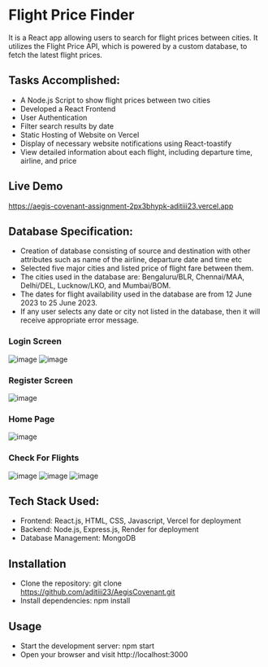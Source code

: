 # Flight Price Finder 
It is a React app allowing users to search for flight prices between cities. It utilizes the Flight Price API, which is powered by a custom database, to fetch the latest flight prices.

## Tasks Accomplished:
- A Node.js Script to show flight prices between two cities
- Developed a React Frontend
- User Authentication
- Filter search results by date
- Static Hosting of Website on Vercel
- Display of necessary website notifications using React-toastify
- View detailed information about each flight, including departure time, airline, and price

## Live Demo
https://aegis-covenant-assignment-2px3bhypk-aditiii23.vercel.app

## Database Specification:
- Creation of database consisting of source and destination with other attributes such as name of the airline, departure date and time etc
- Selected five major cities and listed price of flight fare between them.
- The cities used in the database are: Bengaluru/BLR, Chennai/MAA, Delhi/DEL, Lucknow/LKO, and Mumbai/BOM.
- The dates for flight availability used in the database are from 12 June 2023 to 25 June 2023.
- If any user selects any date or city not listed in the database, then it will receive appropriate error message.

### Login Screen
![image](https://github.com/aditiii23/AegisCovenant/assets/56069235/a6fe8528-bc04-4bfc-bae4-4e52f7fdbec5)
![image](https://github.com/aditiii23/AegisCovenant/assets/56069235/0e2ebef5-da62-4b74-ad7a-05ae03e33f1f)

### Register Screen
![image](https://github.com/aditiii23/AegisCovenant/assets/56069235/5d6ff6a8-02f5-4360-8c4d-e78beeaf0269)

### Home Page
![image](https://github.com/aditiii23/AegisCovenant/assets/56069235/7e624cfd-ba6b-40df-89d8-1f7db79189d0)

### Check For Flights
![image](https://github.com/aditiii23/AegisCovenant/assets/56069235/a091c657-a62a-4411-87e9-0456cd8e2cec)
![image](https://github.com/aditiii23/AegisCovenant/assets/56069235/62729635-2042-4575-84cf-9fdd2d0368a3)
![image](https://github.com/aditiii23/AegisCovenant/assets/56069235/129b72ee-bd93-430b-ab08-4c96c714e30b)

## Tech Stack Used:
- Frontend: React.js, HTML, CSS, Javascript, Vercel for deployment
- Backend: Node.js, Express.js, Render for deployment
- Database Management: MongoDB

## Installation
- Clone the repository: git clone https://github.com/aditiii23/AegisCovenant.git
- Install dependencies: npm install

## Usage
- Start the development server: npm start
- Open your browser and visit http://localhost:3000


